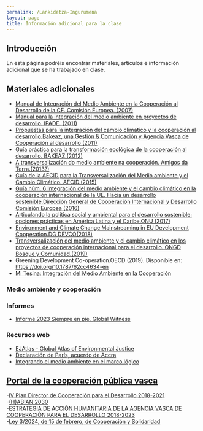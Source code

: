 ```yaml
---
permalink: /Lankidetza-Ingurumena
layout: page
title: Información adicional para la clase
---
```


## Introducción

En esta página podréis encontrar materiales, artículos e información adicional que se ha trabajado en clase. 

## Materiales adicionales
- [Manual de Integración del Medio Ambiente en la Cooperación al Desarrollo de la CE. Comisión Europea. (2007)](https://github.com/IzaroBlog/IzaroBlog.github.io/blob/main/_materials/lankidetza/Manual%20de%20Integraci%C3%B3n%20del%20Medio%20Ambiente%20de%20la%20CE.pdf)
- [Manual para la integración del medio ambiente en proyectos de desarrollo. IPADE. (2011)](https://github.com/IzaroBlog/IzaroBlog.github.io/blob/main/_materials/lankidetza/manualintegracionipade.pdf)
- [Propuestas para la integración del cambio climático y la cooperación al desarrollo.Bakeaz, una Gestión & Comunicación y Agencia Vasca de Cooperación al desarrollo (2011)](https://github.com/IzaroBlog/IzaroBlog.github.io/raw/main/_materials/lankidetza/Propuestas_cambio_climatico_cooperacion.pdf)
- [Guía práctica para la transformación ecológica de la cooperación al desarrollo. BAKEAZ.(2012)](https://github.com/IzaroBlog/IzaroBlog.github.io/raw/main/_materials/lankidetza/Guiapracticatransformacionecologica.pdf)
- [A transversalización do medio ambiente na cooperación. Amigos da Terra.(2013?)](https://github.com/IzaroBlog/IzaroBlog.github.io/raw/main/_materials/lankidetza/transversalizacion_medio_ambiente_cooperacion.pdf)
- [Guía de la AECID para la Transversalización del Medio ambiente y el Cambio Climático. AECID.(2015)](https://github.com/IzaroBlog/IzaroBlog.github.io/blob/main/_materials/lankidetza/151015guiaTMA.pdf)
- [Guía núm. 6 Integración del medio ambiente y el cambio climático en la cooperación internacional de la UE. Hacia un desarrollo sostenible.Dirección General de Cooperación Internacional y Desarrollo Comisión Europea (2016)](https://github.com/IzaroBlog/IzaroBlog.github.io/raw/main/_materials/lankidetza/Integracion%20del%20MAyCC%20en%20la%20cooperacion%20internacional%20de%20la%20UE.pdf)
- [Articulando la política social y ambiental para el desarrollo sostenible: opciones prácticas en América Latina y el Caribe.ONU (2017)](https://github.com/IzaroBlog/IzaroBlog.github.io/raw/main/_materials/lankidetza/articulando_es_1107.pdf)
- [Environment and Climate Change Mainstreaming in EU Development Cooperation.DG DEVCO(2018)](https://github.com/IzaroBlog/IzaroBlog.github.io/raw/main/_materials/lankidetza/EC-Briefing-Note.pdf)
- [Transversalización del medio ambiente y el cambio climático en los proyectos de cooperación internacional para el desarrollo. ONGD Bosque y Comunidad.(2019)](https://github.com/IzaroBlog/IzaroBlog.github.io/blob/main/_materials/lankidetza/Gu%C3%ADa-TMA_BosqueyComunidad.pdf)
- Greening Development Co-operation.OECD (2019). Disponible en: <https://doi.org/10.1787/62cc4634-en>
- [Mi Tesina: Integración del Medio Ambiente en la Cooperación](https://izaroblog.github.io/es/cooperation/environment/2012/02/02/IntegracionMA.html)

### Medio ambiente y cooperación

### Informes 
- [Informe 2023 Siempre en pie. Global Witness](https://www.globalwitness.org/documents/20577/GW_Defenders_Standing_Firm_ES_September_2023_Web_AW.pdf)

### Recursos web

- [EJAtlas - Global Atlas of Environmental Justice ](https://ejatlas.org/)
- [Declaración de París, acuerdo de Accra](https://github.com/IzaroBlog/IzaroBlog.github.io/blob/main/_materials/lankidetza/acuerdoaccra.pdf)
- [Integrando el medio ambiente en el marco lógico](https://izaroblog.github.io/es/cooperation/2012/03/05/MAmarcologico.html)

## [Portal de la cooperación pública vasca](https://euskalankidetza.hegoa.ehu.eus/es/agents/1)  
-[IV Plan Director de Cooperación para el Desarrollo 2018-2021](https://www.elankidetza.euskadi.eus/contenidos/informacion/planificacion_avcd/es_def/adjuntos/IV_Plan_Director_version_final_CR-CG.pdf)  
-[(H)ABIAN 2030](https://www.elankidetza.euskadi.eus/informacion/habia-n/x63-content7/es/)  
-[ESTRATEGIA DE ACCIÓN HUMANITARIA DE LA AGENCIA VASCA DE COOPERACIÓN PARA EL DESARROLLO 2018-2023](https://www.elankidetza.euskadi.eus/contenidos/informacion/estrategia_ah/es_def/adjuntos/EAH-AVCD%202018-2023.pdf)  
-[Ley 3/2024, de 15 de febrero, de Cooperación y Solidaridad](https://www.boe.es/eli/es-pv/l/2024/02/15/3/con)  







